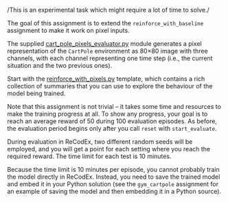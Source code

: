 /This is an experimental task which might require a lot of time to solve./

The goal of this assignment is to extend the `reinforce_with_baseline`
assignment to make it work on pixel inputs.

The supplied [cart_pole_pixels_evaluator.py](https://github.com/ufal/npfl114/tree/master/labs/12/cart_pole_pixels_evaluator.py)
module generates a pixel representation of the `CartPole` environment
as 80×80 image with three channels, with each channel representing one time step
(i.e., the current situation and the two previous ones).

Start with the [reinforce_with_pixels.py](https://github.com/ufal/npfl114/tree/master/labs/12/reinforce_with_pixels.py)
template, which contains a rich collection of summaries that you can use to
explore the behaviour of the model being trained.

Note that this assignment is not trivial – it takes some time and resources to
make the training progress at all. To show any progress, your goal is to
reach an average reward of 50 during 100 evaluation episodes. As before, the
evaluation period begins only after you call `reset` with `start_evaluate`.

During evaluation in ReCodEx, two different random seeds will be employed, and
you will get a point for each setting where you reach the required reward.
The time limit for each test is 10 minutes.

Because the time limit is 10 minutes per episode, you cannot probably train
the model directly in ReCodEx. Instead, you need to save the trained model and embed
it in your Python solution (see the `gym_cartpole` assignment for an example
of saving the model and then embedding it in a Python source).
